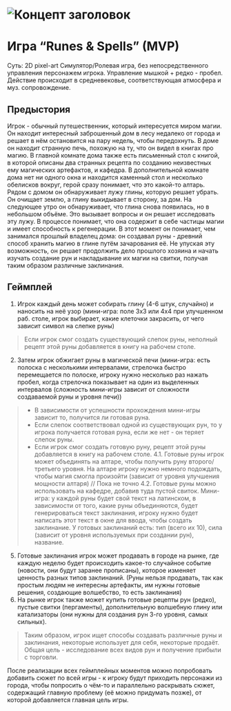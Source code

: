 # ![Концепт заголовок](https://i.ibb.co/SBZGDLC/logo.png)

# Игра “Runes & Spells” (MVP)
Суть: 2D pixel-art Симулятор/Ролевая игра, без непосредственного управления персонажем игрока. Управление мышкой + редко - пробел. Действие происходит в средневековье, соответствующая атмосфера и муз. сопровождение.

## Предыстория
Игрок - обычный путешественник, который интересуется миром магии. Он находит интересный заброшенный дом в лесу недалеко от города и решает в нём остановится на пару недель, чтобы передохнуть. В доме он находит странную печь, похожую на ту, что он видел в книгах про магию. В главной комнате дома также есть письменный стол с книгой, в которой описаны два странных рецепта по созданию неизвестных ему магических артефактов, и кафедра. В дополнительной комнате дома нет ни одного окна и находится каменный стол и несколько обелисков вокруг, герой сразу понимает, что это какой-то алтарь. Рядом с домом он обнаруживает лужу глины, которую решает убрать. Он очищает землю, а глину выкидывает в сторону, за дом. На следующее утро он обнаруживает, что глина снова появилась, но в небольшом объёме. Это вызывает вопросы и он решает исследовать эту лужу. В процессе понимает, что она содержит в себе частицы магии и имеет способность к регенерации. В этот момент он понимает, чем занимался прошлый владелец дома: он создавал руны - древний способ хранить магию в глине путём зачарования её. Не упуская эту возможность, он решает продолжить дело прошлого хозяина и начать изучать создание рун и накладывание их магии на свитки, получая таким образом различные заклинания.

## Геймплей
1. Игрок каждый день может собирать глину (4-6 штук, случайно) и наносить на неё узор (мини-игра: поле 3х3 или 4х4 при улучшенном раб. столе, игрок выбирает, какие клеточки закрасить, от чего зависит символ на слепке руны)
> Если игрок смог создать существующий слепок руны, неполный рецепт этой руны добавляется в книгу на рабочем столе.
2. Затем игрок обжигает руны в магической печи (мини-игра: есть полоска с несколькими интервалами, стрелочка быстро перемещается по полоске, игроку нужно несколько раз нажать пробел, когда стрелочка показывает на один из выделенных интервалов (сложность мини-игры зависит от сложности создаваемой руны и уровня печи))
> - В зависимости от успешности прохождения мини-игры зависит то, получится ли готовая руна.
> - Если слепок соответствовал одной из существующих рун, то у игрока получается готовая руна, если же нет - он теряет слепок руны.
> - Если игрок смог создать готовую руну, рецепт этой руны добавляется в книгу на рабочем столе.
4.1. Готовые руны игрок может объединять на алтаре, чтобы получить руну второго/третьего уровня.
> На алтаре игроку нужно немного подождать, чтобы магия смогла произойти (зависит от уровня улучшения мощности алтаря) // Пока не точно
4.2. Готовые руны можно использовать на кафедре, добавив туда пустой свиток.
> Мини-игра: у каждой руны будет свой текст на латинском, в зависимости от того, какие руны объединяются, будет генерироваться текст заклинания, игроку нужно будет написать этот текст в окне для ввода, чтобы создать заклинание.
> У готовых заклинаний есть: тип (всего их 10), сила (зависит от уровня используемых при создании рун), название.
5. Готовые заклинания игрок может продавать в городе на рынке, где каждую неделю будет происходить какое-то случайное событие (новости, они будут заранее прописаны), которое изменяет ценность разных типов заклинаний.
(Руны нельзя продавать, так как простым людям не интересны артефакты, им нужны готовые решения, создающие волшебство, то есть заклинания)
7. На рынке игрок также может купить готовые рецепты рун (редко), пустые свитки (пергаменты), дополнительную волшебную глину или катализаторы (они нужны для создания рун 3-го уровня, самых сильных).
> Таким образом, игрок ищет способы создавать различные руны и заклинания, некоторые использует для себя, некоторые продаёт. Общая цель - исследование всех видов рун и получение прибыли с торговли.

После реализации всех геймплейных моментов можно попробовать добавить сюжет по всей игры - к игроку будут приходить персонажи из города, чтобы попросить о чём-то и параллельно раскрывать сюжет, содержащий главную проблему (её можно придумать позже), от которой добавляется главная цель игры.
